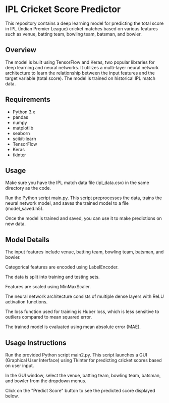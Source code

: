 # IPL Cricket Score Predictor

This repository contains a deep learning model for predicting the total score in IPL (Indian Premier League) cricket matches based on various features such as venue, batting team, bowling team, batsman, and bowler.

## Overview

The model is built using TensorFlow and Keras, two popular libraries for deep learning and neural networks. It utilizes a multi-layer neural network architecture to learn the relationship between the input features and the target variable (total score). The model is trained on historical IPL match data.

## Requirements

- Python 3.x
- pandas
- numpy
- matplotlib
- seaborn
- scikit-learn
- TensorFlow
- Keras
- tkinter

## Usage
Make sure you have the IPL match data file (ipl_data.csv) in the same directory as the code.

Run the Python script main.py. This script preprocesses the data, trains the neural network model, and saves the trained model to a file (model_saved.h5).

Once the model is trained and saved, you can use it to make predictions on new data.

## Model Details
The input features include venue, batting team, bowling team, batsman, and bowler.

Categorical features are encoded using LabelEncoder.

The data is split into training and testing sets.

Features are scaled using MinMaxScaler.

The neural network architecture consists of multiple dense layers with ReLU activation functions.

The loss function used for training is Huber loss, which is less sensitive to outliers compared to mean squared error.

The trained model is evaluated using mean absolute error (MAE).

## Usage Instructions

Run the provided Python script main2.py. This script launches a GUI (Graphical User Interface) using Tkinter for predicting cricket scores based on user input.

In the GUI window, select the venue, batting team, bowling team, batsman, and bowler from the dropdown menus.

Click on the "Predict Score" button to see the predicted score displayed below.
